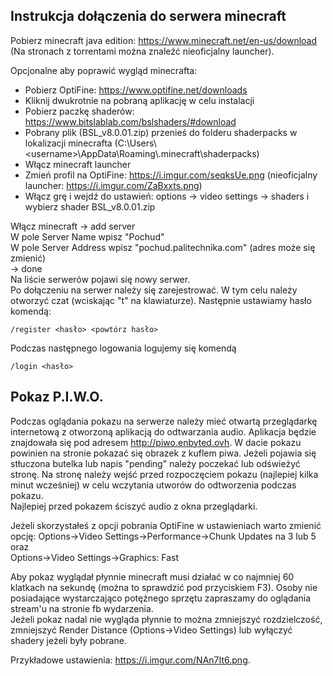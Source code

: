 ## Instrukcja dołączenia do serwera minecraft
Pobierz minecraft java edition: https://www.minecraft.net/en-us/download (Na stronach z torrentami można znaleźć nieoficjalny launcher).

Opcjonalne aby poprawić wygląd minecrafta:
* Pobierz OptiFine: https://www.optifine.net/downloads
* Kliknij dwukrotnie na pobraną aplikację w celu instalacji
* Pobierz paczkę shaderów: https://www.bitslablab.com/bslshaders/#download
* Pobrany plik (BSL_v8.0.01.zip) przenieś do folderu shaderpacks w lokalizacji minecrafta (C:\Users\\\<username>\AppData\Roaming\\\.minecraft\shaderpacks)
* Włącz minecraft launcher
* Zmień profil na OptiFine: https://i.imgur.com/seqksUe.png (nieoficjalny launcher: https://i.imgur.com/ZaBxxts.png)
* Włącz grę i wejdź do ustawień: options -> video settings -> shaders i wybierz shader BSL_v8.0.01.zip

Włącz minecraft -> add server  
W pole Server Name wpisz "Pochud"  
W pole Server Address wpisz "pochud.palitechnika.com" (adres może się zmienić)  
-> done  
Na liście serwerów pojawi się nowy serwer.  
Po dołączeniu na serwer należy się zarejestrować. W tym celu należy otworzyć czat (wciskając "t" na klawiaturze). Następnie ustawiamy hasło komendą:
```
/register <hasło> <powtórz hasło>
```
Podczas następnego logowania logujemy się komendą
```
/login <hasło>
```

## Pokaz P.I.W.O.
Podczas oglądania pokazu na serwerze należy mieć otwartą przeglądarkę internetową z otworzoną aplikacją do odtwarzania audio. Aplikacja będzie znajdowała się pod adresem http://piwo.enbyted.ovh. W dacie pokazu powinien na stronie pokazać się obrazek z kuflem piwa. Jeżeli pojawia się stłuczona butelka lub napis "pending" należy poczekać lub odświeżyć stronę.
Na stronę należy wejść przed rozpoczęciem pokazu (najlepiej kilka minut wcześniej) w celu wczytania utworów do odtworzenia podczas pokazu.  
Najlepiej przed pokazem ściszyć audio z okna przeglądarki.

Jeżeli skorzystałeś z opcji pobrania OptiFine w ustawieniach warto zmienić opcję: Options->Video Settings->Performance->Chunk Updates na 3 lub 5 oraz  
Options->Video Settings->Graphics: Fast  

Aby pokaz wyglądał płynnie minecraft musi działać w co najmniej 60 klatkach na sekundę (można to sprawdzić pod przyciskiem F3). Osoby nie posiadające wystarczająco potężnego sprzętu zapraszamy do oglądania stream'u na stronie fb wydarzenia.  
Jeżeli pokaz nadal nie wygląda płynnie to można zmniejszyć rozdzielczość, zmniejszyć Render Distance (Options->Video Settings) lub wyłączyć shadery jeżeli były pobrane.

Przykładowe ustawienia: https://i.imgur.com/NAn7It6.png.
